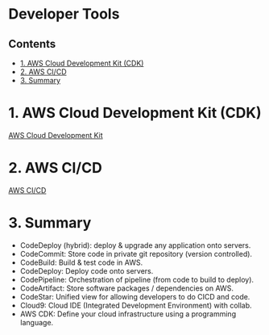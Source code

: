 # Developer Tools<!-- omit in toc -->

## Contents <!-- omit in toc -->

- [1. AWS Cloud Development Kit (CDK)](#1-aws-cloud-development-kit-cdk)
- [2. AWS CI/CD](#2-aws-cicd)
- [3. Summary](#3-summary)

# 1. AWS Cloud Development Kit (CDK)

[AWS Cloud Development Kit](AWS%20Cloud%20Development%20Kit.md)

# 2. AWS CI/CD

[AWS CI/CD](AWS%20CICD.md)

# 3. Summary

- CodeDeploy (hybrid): deploy & upgrade any application onto servers.
- CodeCommit: Store code in private git repository (version controlled).
- CodeBuild: Build & test code in AWS.
- CodeDeploy: Deploy code onto servers.
- CodePipeline: Orchestration of pipeline (from code to build to deploy).
- CodeArtifact: Store software packages / dependencies on AWS.
- CodeStar: Unified view for allowing developers to do CICD and code.
- Cloud9: Cloud IDE (Integrated Development Environment) with collab.
- AWS CDK: Define your cloud infrastructure using a programming language.
